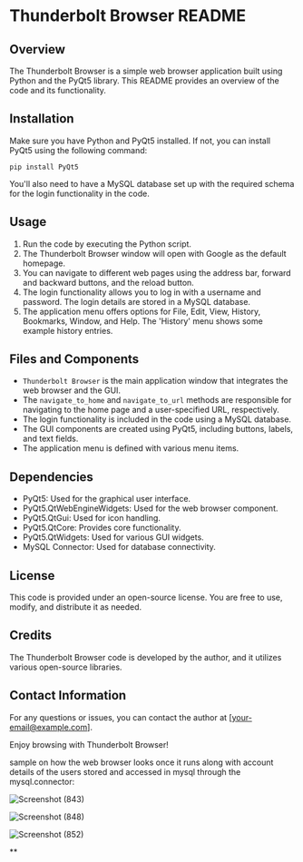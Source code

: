# Thunderbolt Browser README

## Overview
The Thunderbolt Browser is a simple web browser application built using Python and the PyQt5 library. This README provides an overview of the code and its functionality.

## Installation
Make sure you have Python and PyQt5 installed. If not, you can install PyQt5 using the following command:
```
pip install PyQt5
```

You'll also need to have a MySQL database set up with the required schema for the login functionality in the code.

## Usage
1. Run the code by executing the Python script.
2. The Thunderbolt Browser window will open with Google as the default homepage.
3. You can navigate to different web pages using the address bar, forward and backward buttons, and the reload button.
4. The login functionality allows you to log in with a username and password. The login details are stored in a MySQL database.
5. The application menu offers options for File, Edit, View, History, Bookmarks, Window, and Help. The 'History' menu shows some example history entries.

## Files and Components
- `Thunderbolt Browser` is the main application window that integrates the web browser and the GUI.
- The `navigate_to_home` and `navigate_to_url` methods are responsible for navigating to the home page and a user-specified URL, respectively.
- The login functionality is included in the code using a MySQL database.
- The GUI components are created using PyQt5, including buttons, labels, and text fields.
- The application menu is defined with various menu items.

## Dependencies
- PyQt5: Used for the graphical user interface.
- PyQt5.QtWebEngineWidgets: Used for the web browser component.
- PyQt5.QtGui: Used for icon handling.
- PyQt5.QtCore: Provides core functionality.
- PyQt5.QtWidgets: Used for various GUI widgets.
- MySQL Connector: Used for database connectivity.

## License
This code is provided under an open-source license. You are free to use, modify, and distribute it as needed.

## Credits
The Thunderbolt Browser code is developed by the author, and it utilizes various open-source libraries.

## Contact Information
For any questions or issues, you can contact the author at [your-email@example.com].

Enjoy browsing with Thunderbolt Browser!



sample on how the web browser looks once it runs along with account details of the users stored and accessed in mysql through the mysql.connector:

![Screenshot (843)](https://github.com/crs7617/Python-project/assets/115174268/7e03177b-d407-47be-9bdd-acd8a2c6d80a)

![Screenshot (848)](https://github.com/crs7617/Python-project/assets/115174268/85e13517-1541-4211-b369-19da83909367)

![Screenshot (852)](https://github.com/crs7617/Python-project/assets/115174268/1a514066-2ca7-4eef-a345-44b3efb8c365)

**

